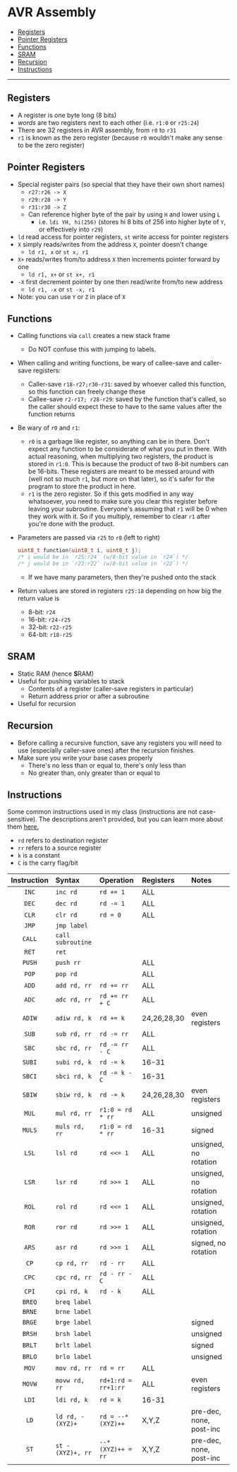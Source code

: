 # AVR Assembly

+ [Registers](#avr-registers)
+ [Pointer Registers](#avr-ptr-registers)
+ [Functions](#avr-funcs)
+ [SRAM](#avr-sram)
+ [Recursion](#avr-recursion)
+ [Instructions](#avr-instructions)

___

## <a id="avr-registers"></a> Registers

+ A register is one byte long (8 bits)
+ *words* are two registers next to each other (i.e. `r1:0` or `r25:24`)
+ There are 32 registers in AVR assembly, from `r0` to `r31`
+ `r1` is known as the zero register (because `r0` wouldn't make any sense to be the zero register)

## <a id="avr-ptr-registers"></a> Pointer Registers

+ Special register pairs (so special that they have their own short names)
	+ `r27:r26 -> X`
	+ `r29:r28 -> Y`
	+ `r31:r30 -> Z`
	+ Can reference higher byte of the pair by using `H` and lower using `L`
		+ i.e. `ldi YH, hi(256)` (stores hi 8 bits of 256 into higher byte of `Y`, or effectively into `r29`)
+ `ld` read access for pointer registers, `st` write access for pointer registers
+ `X` simply reads/writes from the address `X`, pointer doesn't change
	+ `ld r1, x` or `st x, r1`
+ `X+` reads/writes from/to address `X` then increments pointer forward by one
	+ `ld r1, x+` or `st x+, r1`
+ `-X` first decrement pointer by one then read/write from/to new address
	+ `ld r1, -x` or `st -x, r1`
+ Note: you can use `Y` or `Z` in place of `X`

## <a id="avr-funcs"></a> Functions

+ Calling functions via `call` creates a new stack frame
	+ Do NOT confuse this with jumping to labels.
+ When calling and writing functions, be wary of callee-save and caller-save registers:
	+ Caller-save `r18-r27;r30-r31`: saved by whoever called this function, so this function can freely change these
	+ Callee-save `r2-r17; r28-r29`: saved by the function that's called, so the caller should expect these to have to the same values after the function returns
+ Be wary of `r0` and `r1`:
	+ `r0` is a garbage like register, so anything can be in there. Don't expect any function to be considerate of what you put in there. With actual reasoning, when multiplying two registers, the product is stored in `r1:0`. This is because the product of two 8-bit numbers can be 16-bits. These registers are meant to be messed around with (well not so much `r1`, but more on that later), so it's safer for the program to store the product in here.
	+ `r1` is the zero register. So if this gets modified in any way whatsoever, you need to make sure you clear this register before leaving your subroutine. Everyone's assuming that `r1` will be 0 when they work with it. So if you multiply, remember to clear `r1` after you're done with the product.
+ Parameters are passed via `r25` to `r8` (left to right)

	```c
	uint8_t function(uint8_t i, uint8_t j);
	/* i would be in `r25:r24` (w/8-bit value in `r24`) */
	/* j would be in `r23:r22` (w/8-bit value in `r22`) */
	```

	+ If we have many parameters, then they're pushed onto the stack

+ Return values are stored in registers `r25:18` depending on how big the return value is
	+ 8-bit: `r24`
	+ 16-bit: `r24-r25`
	+ 32-bit: `r22-r25`
	+ 64-bit: `r18-r25`

## <a id="avr-sram"></a> SRAM

+ Static RAM (hence **S**RAM)
+ Useful for pushing variables to stack
	+ Contents of a register (caller-save registers in particular)
	+ Return address prior or after a subroutine
+ Useful for recursion

## <a id="avr-recursion"></a> Recursion

+ Before calling a recursive function, save any registers you will need to use (especially caller-save ones)  after the recursion finishes.
+ Make sure you write your base cases properly
	+ There's no less than or equal to, there's only less than
	+ No greater than, only greater than or equal to

## <a id="avr-instructions"></a> Instructions

Some common instructions used in my class (instructions are not case-sensitive). The descriptions aren't provided, but you can learn more about them <a href="https://www.microchip.com/webdoc/avrassembler/avrassembler.wb_instruction_list.html" target="_blank">here.</a>

+ `rd` refers to destination register
+ `rr` refers to a source register
+ `k` is a constant
+ `C` is the carry flag/bit

|Instruction|Syntax|Operation|Registers|Notes|
|:-:|:-|:-|:-|:-|
|`INC`|`inc rd`|`rd += 1`|ALL||
|`DEC`|`dec rd`|`rd -= 1`|ALL||
|`CLR`|`clr rd`|`rd = 0`|ALL||
|`JMP`|`jmp label`||||
|`CALL`|`call subroutine`||||
|`RET`|`ret`||||
|`PUSH`|`push rr`||ALL||
|`POP`|`pop rd`||ALL||
|`ADD`|`add rd, rr`|`rd += rr`|ALL||
|`ADC`|`adc rd, rr`|`rd += rr + C`|ALL||
|`ADIW`|`adiw rd, k`|`rd += k`|24,26,28,30|even registers|
|`SUB`|`sub rd, rr`|`rd -= rr`|ALL||
|`SBC`|`sbc rd, rr`|`rd -= rr - C`|ALL||
|`SUBI`|`subi rd, k`|`rd -= k`|16-31||
|`SBCI`|`sbci rd, k`|`rd -= k - C`|16-31||
|`SBIW`|`sbiw rd, k`|`rd -= k`|24,26,28,30|even registers|
|`MUL`|`mul rd, rr`|`r1:0 = rd * rr`|ALL|unsigned|
|`MULS`|`muls rd, rr`|`r1:0 = rd * rr`|16-31|signed|
|`LSL`|`lsl rd`|`rd <<= 1`|ALL|unsigned, no rotation|
|`LSR`|`lsr rd`|`rd >>= 1`|ALL|unsigned, no rotation|
|`ROL`|`rol rd`|`rd <<= 1`|ALL|unsigned, rotation|
|`ROR`|`ror rd`|`rd >>= 1`|ALL|unsigned, rotation|
|`ARS`|`asr rd`|`rd >>= 1`|ALL|signed, no rotation|
|`CP`|`cp rd, rr`|`rd - rr`|ALL||
|`CPC`|`cpc rd, rr`|`rd - rr - C`|ALL||
|`CPI`|`cpi rd, k`|`rd - k`|ALL||
|`BREQ`|`breq label`||||
|`BRNE`|`brne label`||||
|`BRGE`|`brge label`|||signed|
|`BRSH`|`brsh label`|||unsigned
|`BRLT`|`brlt label`|||signed|
|`BRLO`|`brlo label`|||unsigned|
|`MOV`|`mov rd, rr`|`rd = rr`|ALL||
|`MOVW`|`movw rd, rr`|`rd+1:rd = rr+1:rr`|ALL|even registers|
|`LDI`|`ldi rd, k`|`rd = k`|16-31||
|`LD`|`ld rd, -(XYZ)+`|`rd = --*(XYZ)++`|X,Y,Z|pre-dec, none, post-inc|
|`ST`|`st -(XYZ)+, rr`|`--*(XYZ)++ = rr`|X,Y,Z|pre-dec, none, post-inc|
